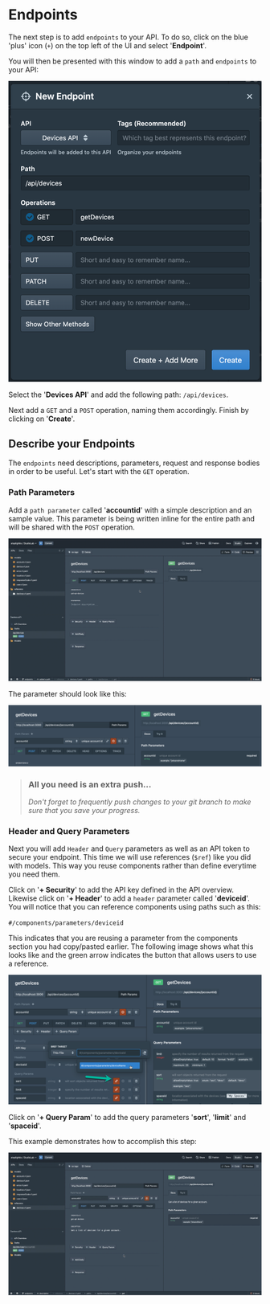 # Endpoints

The next step is to add `endpoints` to your API. To do so, click on the blue 'plus' icon (`+`) on the top left of the UI and select '**Endpoint**'.

You will then be presented with this window to add a `path` and `endpoints` to your API:

![add endpoints](../../assets/images/addEndpoints.png)

Select the '**Devices API**' and add the following path: `/api/devices`.

Next add a `GET` and a `POST` operation, naming them accordingly. Finish by clicking on '**Create**'.

## Describe your Endpoints

The `endpoints` need descriptions, parameters, request and response bodies in order to be useful. Let's start with the `GET` operation.

### Path Parameters

Add a `path parameter` called '**accountid**' with a simple description and an sample value. This parameter is being written inline for the entire path and will be shared with the `POST` operation.

![path parameter](../../assets/images/pathParam.gif)

The parameter should look like this:

![sample path parameter](../../assets/images/samplePathParam.png)

<!-- theme: info -->

> ### All you need is an extra push...
>
> *Don't forget to frequently push changes to your git branch to make sure that you save your progress.*

### Header and Query Parameters

Next you will add `Header` and `Query` parameters as well as an API token to secure your endpoint. This time we will use references (`$ref`) like you did with models. This way you reuse components rather than define everytime you need them.

Click on '**+ Security**' to add the API key defined in the API overview. Likewise click on '**+ Header**' to add a `header` parameter called '**deviceid**'. You will notice that you can reference components using paths such as this:

`#/components/parameters/deviceid`

This indicates that you are reusing a parameter from the components section you had copy/pasted earlier. The following image shows what this looks like and the green arrow indicates the button that allows users to use a reference.

![reference parameters](../../assets/images/refParameters.png)

Click on '**+ Query Param**' to add the query parameters '**sort**', '**limit**' and '**spaceid**'.

This example demonstrates how to accomplish this step:

![add parameters](../../assets/images/parameters.gif)


